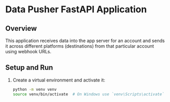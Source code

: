 # Data Pusher FastAPI Application

## Overview
This application receives data into the app server for an account and sends it across different platforms (destinations) from that particular account using webhook URLs.

## Setup and Run
1. Create a virtual environment and activate it:
   ```bash
   python -m venv venv
   source venv/bin/activate  # On Windows use `venv\Scripts\activate`
